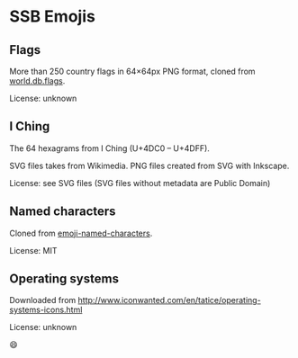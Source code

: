 # SSB Emojis

## Flags

More than 250 country flags in 64×64px PNG format, cloned from [world.db.flags](https://github.com/worlddb/world.db.flags).

License: unknown

## I Ching

The 64 hexagrams from I Ching (U+4DC0 – U+4DFF).

SVG files takes from Wikimedia. PNG files created from SVG with Inkscape.

License: see SVG files (SVG files without metadata are Public Domain)

## Named characters

Cloned from [emoji-named-characters](https://github.com/lukekarrys/emoji-named-characters).

License: MIT

## Operating systems

Downloaded from http://www.iconwanted.com/en/tatice/operating-systems-icons.html

License: unknown

:smile:
